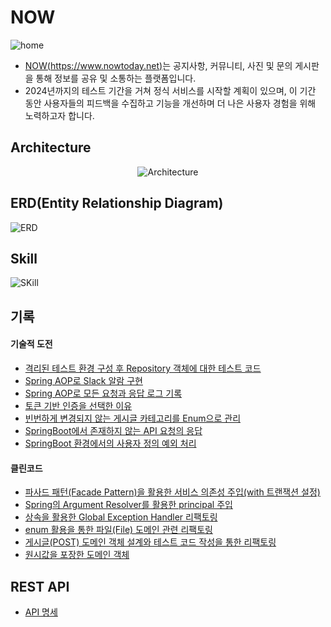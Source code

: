 # NOW

![home](https://github.com/hbkuk/now-back-end/assets/109803585/5e96cfb3-70b1-4273-8443-f2fd836185a8)

- [NOW(https://www.nowtoday.net)](https://www.nowtoday.net)는 공지사항, 커뮤니티, 사진 및 문의 게시판을 통해 정보를 공유 및 소통하는 플랫폼입니다.
- 2024년까지의 테스트 기간을 거쳐 정식 서비스를 시작할 계획이 있으며, 이 기간 동안 사용자들의 피드백을 수집하고 기능을 개선하며 더 나은 사용자 경험을 위해 노력하고자 합니다.

## Architecture

<p align="center">
  <img src="https://github.com/hbkuk/now-back-end/assets/109803585/c3e81bb2-ac89-4f8d-96bf-6df12ca417bf" alt="Architecture" width="number" />
</p>

## ERD(Entity Relationship Diagram)

![ERD](https://github.com/hbkuk/blog/assets/109803585/187bb7b8-80ec-49be-9c27-cc535ba5cfb0)

## Skill

![SKill](https://github.com/hbkuk/now-back-end/assets/109803585/6077e4e5-2946-44b0-b65d-a135f1af6cd6)

## 기록

#### 기술적 도전

- [격리된 테스트 환경 구성 후  Repository 객체에 대한 테스트 코드](https://github.com/hbkuk/blog/tree/main/project/%EA%B2%A9%EB%A6%AC%EB%90%9C%20%ED%85%8C%EC%8A%A4%ED%8A%B8%20%ED%99%98%EA%B2%BD%20%EA%B5%AC%EC%84%B1%20%ED%9B%84%20%20Repository%20%EA%B0%9D%EC%B2%B4%EC%97%90%20%EB%8C%80%ED%95%9C%20%ED%85%8C%EC%8A%A4%ED%8A%B8%20%EC%BD%94%EB%93%9C)
- [Spring AOP로 Slack 알람 구현](https://github.com/hbkuk/blog/tree/main/project/Spring%20AOP%EB%A1%9C%20Slack%20%EC%95%8C%EB%9E%8C%20%EA%B5%AC%ED%98%84)
- [Spring AOP로 모든 요청과 응답 로그 기록](https://github.com/hbkuk/blog/tree/main/project/Spring%20AOP%EB%A1%9C%20%EB%AA%A8%EB%93%A0%20%EC%9A%94%EC%B2%AD%EA%B3%BC%20%EC%9D%91%EB%8B%B5%20%EB%A1%9C%EA%B7%B8%20%EA%B8%B0%EB%A1%9D)
- [토큰 기반 인증을 선택한 이유](https://github.com/hbkuk/blog/tree/main/project/%ED%86%A0%ED%81%B0%20%EA%B8%B0%EB%B0%98%20%EC%9D%B8%EC%A6%9D%EC%9D%84%20%EC%84%A0%ED%83%9D%ED%95%9C%20%EC%9D%B4%EC%9C%A0)
- [빈번하게 변경되지 않는 게시글 카테고리를 Enum으로 관리](https://github.com/hbkuk/blog/tree/main/project/%EA%B2%8C%EC%8B%9C%EA%B8%80%20%EC%B9%B4%ED%85%8C%EA%B3%A0%EB%A6%AC%20enum)
- [SpringBoot에서 존재하지 않는 API 요청의 응답](https://github.com/hbkuk/blog/tree/main/project/%EC%A1%B4%EC%9E%AC%ED%95%98%EC%A7%80%20%EC%95%8A%EB%8A%94%20API%20%EC%9A%94%EC%B2%AD%EC%9D%98%20%EC%9D%91%EB%8B%B5)
- [SpringBoot 환경에서의 사용자 정의 예외 처리](https://github.com/hbkuk/blog/tree/main/project/%EC%98%88%EC%99%B8%20%EC%B2%98%EB%A6%AC)

#### 클린코드

- [파사드 패턴(Facade Pattern)을 활용한 서비스 의존성 주입(with 트랜잭션 설정)](https://github.com/hbkuk/blog/tree/main/project/%ED%8C%8C%EC%82%AC%EB%93%9C%20%ED%8C%A8%ED%84%B4%EC%9D%84%20%ED%99%9C%EC%9A%A9%ED%95%9C%20%EC%84%9C%EB%B9%84%EC%8A%A4%20%EC%9D%98%EC%A1%B4%EC%84%B1%20%EC%A3%BC%EC%9E%85(with%20%ED%8A%B8%EB%9E%9C%EC%9E%AD%EC%85%98%20%EC%84%A4%EC%A0%95))
- [Spring의 Argument Resolver를 활용한 principal 주입](https://github.com/hbkuk/blog/tree/main/project/Spring%EC%9D%98%20Argument%20Resolver%EB%A5%BC%20%ED%99%9C%EC%9A%A9%ED%95%9C%20principal%20%EC%A3%BC%EC%9E%85)
- [상속을 활용한 Global Exception Handler 리팩토링](https://github.com/hbkuk/blog/tree/main/project/%EC%83%81%EC%86%8D%EC%9D%84%20%ED%99%9C%EC%9A%A9%ED%95%9C%20Global%20Exception%20Handler%20%EB%A6%AC%ED%8C%A9%ED%86%A0%EB%A7%81)
- [enum 활용을 통한 파일(File) 도메인 관련 리팩토링](https://starting-coding.tistory.com/658)
- [게시글(POST) 도메인 객체 설계와 테스트 코드 작성을 통한 리팩토링](https://github.com/hbkuk/blog/tree/main/project/enum%20%ED%99%9C%EC%9A%A9%EC%9D%84%20%ED%86%B5%ED%95%9C%20%ED%8C%8C%EC%9D%BC(File)%20%EB%8F%84%EB%A9%94%EC%9D%B8%20%EA%B4%80%EB%A0%A8%20%EB%A6%AC%ED%8C%A9%ED%86%A0%EB%A7%81)
- [원시값을 포장한 도메인 객체](https://github.com/hbkuk/blog/tree/main/project/%EC%9B%90%EC%8B%9C%EA%B0%92%20%ED%8F%AC%EC%9E%A5)

## REST API

- [API 명세](https://now-apis-daeab.web.app/)
